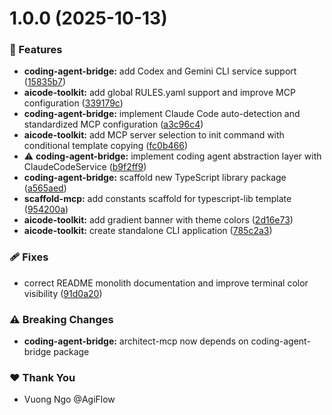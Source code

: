 # 1.0.0 (2025-10-13)

### 🚀 Features

- **coding-agent-bridge:** add Codex and Gemini CLI service support ([15835b7](https://github.com/AgiFlow/aicode-toolkit/commit/15835b7))
- **aicode-toolkit:** add global RULES.yaml support and improve MCP configuration ([339179c](https://github.com/AgiFlow/aicode-toolkit/commit/339179c))
- **coding-agent-bridge:** implement Claude Code auto-detection and standardized MCP configuration ([a3c96c4](https://github.com/AgiFlow/aicode-toolkit/commit/a3c96c4))
- **aicode-toolkit:** add MCP server selection to init command with conditional template copying ([fc0b466](https://github.com/AgiFlow/aicode-toolkit/commit/fc0b466))
- ⚠️  **coding-agent-bridge:** implement coding agent abstraction layer with ClaudeCodeService ([b9f2ff9](https://github.com/AgiFlow/aicode-toolkit/commit/b9f2ff9))
- **coding-agent-bridge:** scaffold new TypeScript library package ([a565aed](https://github.com/AgiFlow/aicode-toolkit/commit/a565aed))
- **scaffold-mcp:** add constants scaffold for typescript-lib template ([954200a](https://github.com/AgiFlow/aicode-toolkit/commit/954200a))
- **aicode-toolkit:** add gradient banner with theme colors ([2d16e73](https://github.com/AgiFlow/aicode-toolkit/commit/2d16e73))
- **aicode-toolkit:** create standalone CLI application ([785c2a3](https://github.com/AgiFlow/aicode-toolkit/commit/785c2a3))

### 🩹 Fixes

- correct README monolith documentation and improve terminal color visibility ([91d0a20](https://github.com/AgiFlow/aicode-toolkit/commit/91d0a20))

### ⚠️  Breaking Changes

- **coding-agent-bridge:** architect-mcp now depends on coding-agent-bridge package

### ❤️ Thank You

- Vuong Ngo @AgiFlow